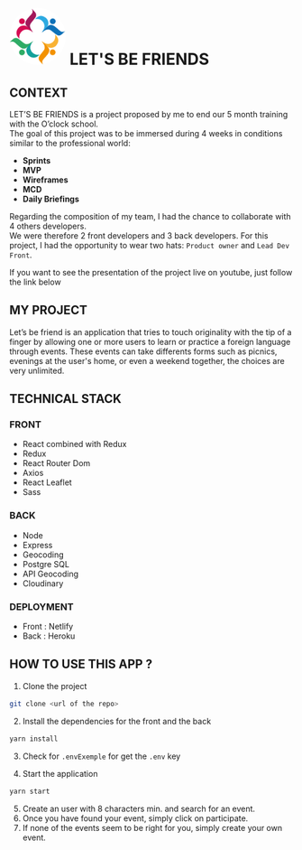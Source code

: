 # <img src="../lbf/src/assets/Logo/LOGO_LBF.png" style = "width:100px; border-radius: 50%" > LET'S BE FRIENDS

## CONTEXT

LET’S BE FRIENDS is a project proposed by me to end our 5 month training with the O’clock school. <br>
The goal of this project was to be immersed during 4 weeks in conditions similar to the professional world:

- **Sprints**
- **MVP**
- **Wireframes**
- **MCD**
- **Daily Briefings**

Regarding the composition of my team, I had the chance to collaborate with 4 others developers.<br>
We were therefore 2 front developers and 3 back developers.
For this project, I had the opportunity to wear two hats: `Product owner` and `Lead Dev Front`.

If you want to see the presentation of the project live on youtube, just follow the link below

## MY PROJECT

Let’s be friend is an application that tries to touch originality with the tip of a finger by allowing one or more users to learn or practice a foreign language through events.
These events can take differents forms such as picnics, evenings at the user's home, or even a weekend together, the choices are very unlimited.

## TECHNICAL STACK

### FRONT

- React combined with Redux
- Redux
- React Router Dom
- Axios
- React Leaflet
- Sass

### BACK

- Node
- Express
- Geocoding
- Postgre SQL
- API Geocoding
- Cloudinary

### DEPLOYMENT

- Front : Netlify
- Back : Heroku

## HOW TO USE THIS APP ?

1. Clone the project

```bash
git clone <url of the repo>
```

2. Install the dependencies for the front and the back

```bash
yarn install
```

3. Check for `.envExemple` for get the `.env` key

4. Start the application

```bash
yarn start
```

5. Create an user with 8 characters min. and search for an event.
6. Once you have found your event, simply click on participate.
7. If none of the events seem to be right for you, simply create your own event.
